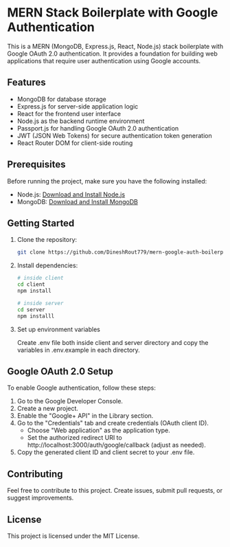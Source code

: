 # MERN Stack Boilerplate with Google Authentication

This is a MERN (MongoDB, Express.js, React, Node.js) stack boilerplate with Google OAuth 2.0 authentication. It provides a foundation for building web applications that require user authentication using Google accounts.

## Features

- MongoDB for database storage
- Express.js for server-side application logic
- React for the frontend user interface
- Node.js as the backend runtime environment
- Passport.js for handling Google OAuth 2.0 authentication
- JWT (JSON Web Tokens) for secure authentication token generation
- React Router DOM for client-side routing

## Prerequisites

Before running the project, make sure you have the following installed:

- Node.js: [Download and Install Node.js](https://nodejs.org/)
- MongoDB: [Download and Install MongoDB](https://www.mongodb.com/try/download/community)

## Getting Started

1. Clone the repository:

   ```bash
   git clone https://github.com/DineshRout779/mern-google-auth-boilerplate.git
   ```

2. Install dependencies:

   ```bash
   # inside client
   cd client
   npm install
   ```

   ```bash
   # inside server
   cd server
   npm installl
   ```

3. Set up environment variables

   Create .env file both inside client and server directory and copy the variables in .env.example in each directory.

## Google OAuth 2.0 Setup

To enable Google authentication, follow these steps:

1. Go to the Google Developer Console.
2. Create a new project.
3. Enable the "Google+ API" in the Library section.
4. Go to the "Credentials" tab and create credentials (OAuth client ID).
   - Choose "Web application" as the application type.
   - Set the authorized redirect URI to http://localhost:3000/auth/google/callback (adjust as needed).
5. Copy the generated client ID and client secret to your .env file.

## Contributing

Feel free to contribute to this project. Create issues, submit pull requests, or suggest improvements.

## License

This project is licensed under the MIT License.
